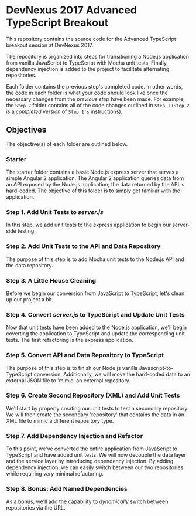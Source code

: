 # DevNexus 2017 Advanced TypeScript Breakout
This repository contains the source code for the Advanced TypeScript breakout session at DevNexus 2017.

The repository is organized into steps for transitioning a Node.js application from vanilla JavaScript to TypeScript with Mocha unit tests.  Finally, dependency injection is added to the project to facilitate alternating repositories.  

Each folder contains the previous step's completed code.  In other words, the code in each folder is what your code should look like once the necessary changes from the _previous step_ have been made.  For example, the `Step 2` folder contains all of the code changes outlined in `Step 1` (`Step 2` is a _completed version_ of `Step 1's` instructions).

## Objectives
The objective(s) of each folder are outlined below.

### Starter
The starter folder contains a basic Node.js express server that serves a simple Angular 2 application. The Angular 2 application queries data from an API exposed by the Node.js application; the data returned by the API is hard-coded.  The objective of this folder is to simply get familiar with the application.

### Step 1. Add Unit Tests to _server.js_
In this step, we add unit tests to the express application to begin our server-side testing.

### Step 2. Add Unit Tests to the API and Data Repository
The purpose of this step is to add Mocha unit tests to the Node.js API and the data repository.

### Step 3. A Little House Cleaning
Before we begin our conversion from JavaScript to TypeScript, let's clean up our project a bit.

### Step 4. Convert _server.js_ to TypeScript and Update Unit Tests
Now that unit tests have been added to the Node.js application, we'll begin coverting the application to TypeScript and update the corresponding unit tests.  The first refactoring is the express application.

### Step 5. Convert API and Data Repository to TypeScript
The purpose of this step is to finish our Node.js vanilla Javascript-to-TypeScript conversion.  Additionally, we will move the hard-coded data to an external JSON file to 'mimic' an external repository.

### Step 6. Create Second Repository (XML) and Add Unit Tests
We'll start by properly creating our unit tests to test a secondary repository.  We will then create the secondary 'repository' that contains the data in an XML file to mimic a different repository type.  

### Step 7. Add Dependency Injection and Refactor
To this point, we've converted the entire application from JavaScript to TypeScript and have added unit tests.  We will now decouple the data layer and the service layer by introducing dependency injection.  By adding dependency injection, we can easily switch between our two repositories while requiring _very_ minimal refactoring.

### Step 8. Bonus: Add Named Dependencies
As a bonus, we'll add the capability to _dynamically_ switch between repositories via the URL.
